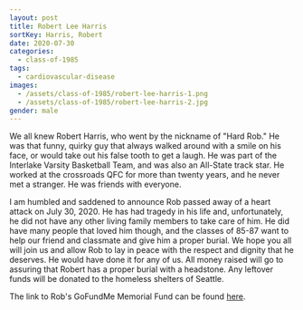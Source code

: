 ```yaml
---
layout: post
title: Robert Lee Harris
sortKey: Harris, Robert
date: 2020-07-30
categories:
  - class-of-1985
tags:
  - cardiovascular-disease
images:
  - /assets/class-of-1985/robert-lee-harris-1.png
  - /assets/class-of-1985/robert-lee-harris-2.jpg
gender: male
---
```


We all knew Robert Harris, who went by the nickname of "Hard Rob." He was that funny, quirky guy that always walked around with a smile on his face, or would take out his false tooth to get a laugh. He was part of the Interlake Varsity Basketball Team, and was also an All-State track star. He worked at the crossroads QFC for more than twenty years, and he never met a stranger. He was friends with everyone.

I am humbled and saddened to announce Rob passed away of a heart attack on July 30, 2020. He has had tragedy in his life and, unfortunately, he did not have any other living family members to take care of him. He did have many people that loved him though, and the classes of 85-87 want to help our friend and classmate and give him a proper burial. We hope you all will join us and allow Rob to lay in peace with the respect and dignity that he deserves. He would have done it for any of us. All money raised will go to assuring that Robert has a proper burial with a headstone. Any leftover funds will be donated to the homeless shelters of Seattle.

The link to Rob's GoFundMe Memorial Fund can be found [here](https://www.gofundme.com/f/robert-harris-memorial-fund?utm_source=customer&utm_campaign=m_pd+share-sheet&utm_medium=copy_link-tip).
